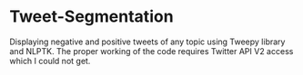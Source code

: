 # Tweet-Segmentation
Displaying negative and positive tweets of any topic using Tweepy library and NLPTK.
The proper working of the code requires Twitter API V2 access which I could not get.
